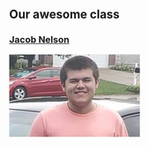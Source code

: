 Our awesome class
-----------------
### [Jacob Nelson](https://github.com/NicholasCaporusso/NKU-ASE220-assignment-01/blob/2024-spring/students/Jacob_Nelson.md)
[![Jacob Nelson](https://github.com/NicholasCaporusso/NKU-ASE220-assignment-01/blob/2024-spring/students/Jacob_Nelson.png)](https://github.com/NicholasCaporusso/NKU-ASE220-assignment-01/blob/2024-spring/students/Jacob_Nelson.png)
